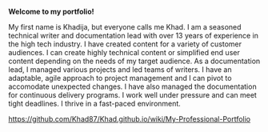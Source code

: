 **Welcome to my portfolio!**

My first name is Khadija, but everyone calls me Khad.
I am a seasoned technical writer and documentation lead with over 13 years of experience in the high tech industry. I have created content for a variety of customer audiences. I can create highly technical content or simplified end user content depending on the needs of my target audience.
As a documentation lead, I managed various projects and led teams of writers. I have an adaptable, agile approach to project management and I can pivot to accomodate unexpected changes. I have also managed the documentation for continuous delivery programs. I work well under pressure and can meet tight deadlines. I thrive in a fast-paced environment.

https://github.com/Khad87/Khad.github.io/wiki/My-Professional-Portfolio
